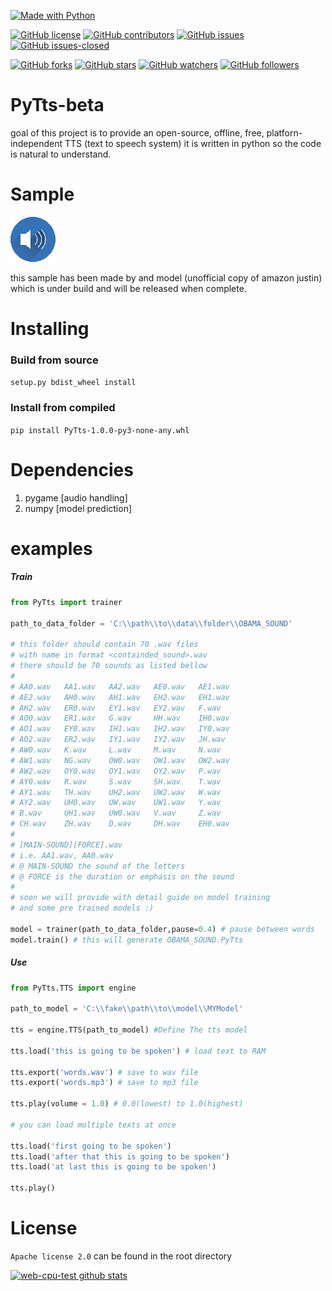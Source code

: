 [![Made with Python](https://img.shields.io/badge/Made%20with-Python-orange?style=for-the-badge&logo=Python)](https://www.python.org/)

[![GitHub license](https://img.shields.io/github/license/web-cpu-test/PyTts-beta.svg)](https://github.com/web-cpu-test/PyTts-beta/blob/master/LICENSE)
[![GitHub contributors](https://img.shields.io/github/contributors/web-cpu-test/PyTts-beta.svg)](https://GitHub.com/web-cpu-test/PyTts-beta/graphs/contributors/)
[![GitHub issues](https://img.shields.io/github/issues/web-cpu-test/PyTts-beta.svg)](https://GitHub.com/web-cpu-test/PyTts-beta/issues/)
[![GitHub issues-closed](https://img.shields.io/github/issues-closed/web-cpu-test/PyTts-beta.svg)](https://GitHub.com/web-cpu-test/PyTts-beta/issues?q=is%3Aissue+is%3Aclosed)

[![GitHub forks](https://img.shields.io/github/forks/web-cpu-test/PyTts-beta.svg?style=social&label=Fork&maxAge=2592000)](https://GitHub.com/web-cpu-test/PyTts-beta/network/)
[![GitHub stars](https://img.shields.io/github/stars/web-cpu-test/PyTts-beta.svg?style=social&label=Star&maxAge=2592000)](https://GitHub.com/web-cpu-test/PyTts-beta/stargazers/)
[![GitHub watchers](https://img.shields.io/github/watchers/web-cpu-test/PyTts-beta.svg?style=social&label=Watch&maxAge=2592000)](https://GitHub.com/web-cpu-test/PyTts-beta/watchers/)
[![GitHub followers](https://img.shields.io/github/followers/web-cpu-test.svg?style=social&label=Follow&maxAge=2592000)](https://github.com/web-cpu-test?tab=followers)


# PyTts-beta #
goal of this project is to provide an open-source, offline, free, platforn-independent TTS (text to speech system)
it is written in python so the code is natural to understand.

# Sample #

[![](https://raw.githubusercontent.com/web-cpu-test/PyTts-beta/main/audio.png)](https://github.com/web-cpu-test/PyTts-beta/raw/main/example.mp3)


this sample has been made by and model (unofficial copy of amazon justin) which is under build and will be released when complete.

# Installing #
###  Build from source ###
```setup.py bdist_wheel install```

### Install from compiled ###
```pip install PyTts-1.0.0-py3-none-any.whl```


# Dependencies #
1. pygame [audio handling]
1. numpy [model prediction]

# examples #


##### Train #####
```python
from PyTts import trainer

path_to_data_folder = 'C:\\path\\to\\data\\folder\\OBAMA_SOUND'

# this folder should contain 70 .wav files
# with name in format <containded_sound>.wav
# there should be 70 sounds as listed bellow
#
# AA0.wav   AA1.wav   AA2.wav   AE0.wav   AE1.wav
# AE2.wav   AH0.wav   AH1.wav   EH2.wav   EH1.wav  
# AH2.wav   ER0.wav   EY1.wav   EY2.wav   F.wav  
# AO0.wav   ER1.wav   G.wav     HH.wav    IH0.wav  
# AO1.wav   EY0.wav   IH1.wav   IH2.wav   IY0.wav  
# AO2.wav   ER2.wav   IY1.wav   IY2.wav   JH.wav  
# AW0.wav   K.wav     L.wav     M.wav     N.wav  
# AW1.wav   NG.wav    OW0.wav   OW1.wav   OW2.wav  
# AW2.wav   OY0.wav   OY1.wav   OY2.wav   P.wav  
# AY0.wav   R.wav     S.wav     SH.wav    T.wav  
# AY1.wav   TH.wav    UH2.wav   UW2.wav   W.wav  
# AY2.wav   UH0.wav   UW.wav    UW1.wav   Y.wav  
# B.wav     UH1.wav   UW0.wav   V.wav     Z.wav  
# CH.wav    ZH.wav    D.wav     DH.wav    EH0.wav   
#
# [MAIN-SOUND][FORCE].wav
# i.e. AA1.wav, AA0.wav
# @ MAIN-SOUND the sound of the letters
# @ FORCE is the duration or emphasis on the sound
#
# soon we will provide with detail guide on model training
# and some pre trained models :)

model = trainer(path_to_data_folder,pause=0.4) # pause between words
model.train() # this will generate OBAMA_SOUND.PyTts
```


##### Use #####

```python
from PyTts.TTS import engine

path_to_model = 'C:\\fake\\path\\to\\model\\MYModel'

tts = engine.TTS(path_to_model) #Define The tts model

tts.load('this is going to be spoken') # load text to RAM

tts.export('words.wav') # save to wav file
tts.export('words.mp3') # save to mp3 file

tts.play(volume = 1.0) # 0.0(lowest) to 1.0(highest)

# you can load multiple texts at once

tts.load('first going to be spoken')
tts.load('after that this is going to be spoken')
tts.load('at last this is going to be spoken')

tts.play()
```

# License #
```Apache license 2.0``` can be found in the root directory



[![web-cpu-test github stats](https://github-readme-stats.vercel.app/api?username=web-cpu-test)](https://github.com/web-cpu-test)

